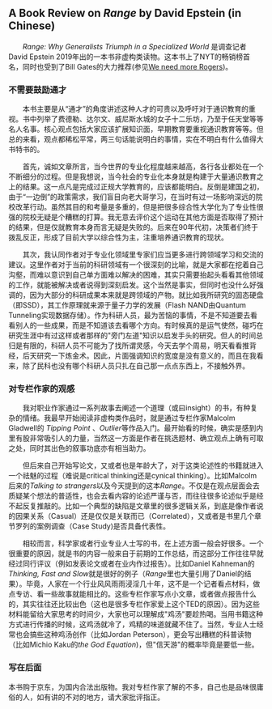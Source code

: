 ## A Book Review on *Range* by David Epstein (in Chinese)

&ensp;&ensp;&ensp;&ensp;*Range: Why Generalists Triumph in a Specialized World* 是调查记者David Epstein 2019年出的一本书非虚构类读物。这本书上了NYT的畅销榜首名，同时也受到了Bill Gates的大力推荐(参见[We need more Rogers](https://www.gatesnotes.com/Books/Range))。

### 不需要鼓励通才

&ensp;&ensp;&ensp;&ensp;本书主要是从“通才”的角度讲述这种人才的可贵以及呼吁对于通识教育的重视。书中列举了费德勒、达尔文、威尼斯水城的女子十二乐坊，乃至于任天堂等等名人名事。核心观点包括大家应该扩展知识面，早期教育要重视通识教育等等。但总的来看，观点都稀松平常，两三句话能说明白的事情，实在不明白有什么值得大书特书的。

&ensp;&ensp;&ensp;&ensp;首先，诚如文章所言，当今世界的专业化程度越来越高，各行各业都处在一个不断细分的过程。但是我想说，当今社会的专业化本身就是构建于大量通识教育之上的结果。这一点凡是完成过正规大学教育的，应该都能明白。反倒是建国之初，由于“一边倒”的政策需求，我们盲目向老大哥学习，在当时有过一场影响深远的院校改革行动。虽然其目的和考量是多重的，但是把很多综合性大学化为了专业性很强的院校无疑是个糟糕的打算。我无意去评价这个运动在其他方面是否取得了预计的结果，但是仅就教育本身而言无疑是失败的。后来在90年代初，决策者们终于拨乱反正，形成了目前大学以综合性为主，注重培养通识教育的现状。

&ensp;&ensp;&ensp;&ensp;其次，我认同作者对于专业化领域里专家们应当更多进行跨领域学习和交流的建议。这里作者对于当前的科研领域有一个很深刻的比喻，就是大家都在挖着自己沟壑，而难以意识到自己单方面难以解决的困难，其实只需要抬起头看看其他领域的工作，就能被解决或者说得到深刻启发。这个当然是事实，但同时也没什么好强调的，因为大部分的科研成果本来就是跨领域的产物。就比如我所研究的固态硬盘（即SSD），其工作原理就来源于量子力学的发展（Flash NAND由Quantum Tunneling实现数据存储）。作为科研人员，最为苦恼的事情，不是不知道要去看看别人的一些成果，而是不知道该去看哪个方向。有时候真的是运气使然，碰巧在研究生涯中有过这样或者那样的"旁门左道"知识以启发手头的研究。但人的时间总归是有限的，科研人员不可能为了找所谓灵感，今天去学个周易，明天看看推背经，后天研究一下炼金术。因此，片面强调知识的宽度是没有意义的，而且在我看来，除了民科也没有哪个科研人员只扎在自己那一点点东西上，不接触外界。


### 对专栏作家的观感

&ensp;&ensp;&ensp;&ensp;我对职业作家通过一系列故事去阐述一个道理（或曰insight）的书，有种复杂的情绪。我最早开始阅读非虚构类作品时，就是通过专栏作家Malcolm Gladwell的 *Tipping Point* 、*Outlier*等作品入门。最开始看的时候，确实是感到内里有股非常吸引人的力量，当然这一方面是作者在挑选题材、确立观点上确有可取之处，同时其出色的叙事功底亦有相当助力。

&ensp;&ensp;&ensp;&ensp;但后来自己开始写论文，又或者也是年龄大了，对于这类论述性的书籍就进入一个祛魅的过程（难说是critical thinking还是cynical thinking）。比如Malcolm后来的*Talking to strangers*以及今天提到的这本*Range*。不仅是在观点层面会去质疑某个想法的普适性，也会去看内容的论述严谨与否，而往往很多论述似乎是经不起反复推敲的。比如一个典型的缺陷是文章里的很多逻辑关系，到底是像作者说的因果关系（Casual）还是仅仅是关联而已（Correlated），又或者是书里几个章节罗列的案例调查（Case Study)是否具备代表性。

&ensp;&ensp;&ensp;&ensp;相较而言，科学家或者行业专业人士写的书，在上述方面一般会好很多。一个很重要的原因，就是书的内容一般来自于前期的工作总结，而这部分工作往往早就经过同行评议（例如发表论文或者在业内作过报告）。比如Daniel Kahneman的*Thinking, Fast and Slow*就是很好的例子（*Range*里也大量引用了Daniel的结果）。毕竟，人家在一个行业风风雨雨浸淫几十年，这不是一个记者看点材料，做点专访、看一些故事就能相比的。这些专栏作家写点小文章，或者做点报告什么的，其实往往还比较出色（这也是很多专栏作家爱上这个TED的原因）。因为这些材料能留给大家思考的时间少，大家也可以理解成"鸡汤"要趁热喝。当用书籍这种方式进行传播的时候，这鸡汤就冷了，鸡精的味道就藏不住了。当然，专业人士经常也会搞些这种鸡汤创作（比如Jordan Peterson），更会写出糟糕的科普读物（比如Michio Kaku的*the God Equation*)，但"信天游"的概率毕竟是要低一些。

### 写在后面
本书购于京东，为国内合法出版物。我对专栏作家了解的不多，自己也是品味很庸俗的人，如有讲的不对的地方，请大家批评指正。

